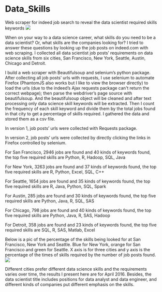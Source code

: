 # Data_Skills
Web scraper for indeed job search to reveal the data scientist required skills keywords
![](https://github.com/yuanyuanshi/Data_Skills/blob/master/Cloud%202.png)

When on your way to a data science career, what skills do you need to be a data scientist? Or, what skills are the companies looking for? I tried to answer these questions by looking up the job posts on indeed.com with web scraping. I collected all data scientist job posts’ requirements on data science skills from six cities, San Francisco, New York, Seattle, Austin, Chicago and Detroit.

I build a web scraper with Beautifulsoup and selenium’s python package. After collecting all job posts’ urls with requests, I use selenium to automate Firefox (PhantomJS also works but I like to view the browser directly) to load the urls (due to the indeed’s Ajax requests package can't return the correct webpage); then parse the webdriver’s page source with beautifulsoup. And the beautifulsoup object will be cleaned and after text processing only data science skill keywords will be extracted. Then I count the frequency of each skill keyword and divide them by the total jobs found in that city to get a percentage of skills required.
I gathered the data and stored them as a csv file.

In version 1, job posts’ urls were collected with Requests package.

In version 2, job posts’ urls were collected by directly clicking the links in Firefox controlled by selenium.

For San Francisco, 2946 jobs are found and 40 kinds of keywords found, the top five required skills are Python, R, Hadoop, SQL, Java

For New York, 3263 jobs are found and 37 kinds of keywords found, the top five required skills are R, Python, Excel, SQL, C++

For Seattle, 1654 jobs are found and 35 kinds of keywords found, the top five required skills are R, Java, Python, SQL, Spark

For Austin, 285 jobs are found and 30 kinds of keywords found, the top five required skills are Python, Java, R, SQL, SAS

For Chicago, 798 jobs are found and 40 kinds of keywords found, the top five required skills are Python, Java, R, SAS, Hadoop

For Detroit, 358 jobs are found and 23 kinds of keywords found, the top five required skills are SQL, R, SAS, Matlab, Excel


Below is a pic of the percentage of the skills being looked for at San Francisco, New York and Seattle. Blue for New York, orange for San Francisco and green for Seattle. X axis is for three cities and y axis is the percentage of the times of skills required by the number of job posts found.
![](https://github.com/yuanyuanshi/Data_Skills/blob/master/Data%20Scientist%20Skills%20Required.png)

 

Different cities prefer different data science skills and the requirements varies over time, the results I present here are for April 2016. Besides, the data scientist title includes positions for data analyst and data engineer, and different kinds of companies put different emphasis on the skills.

